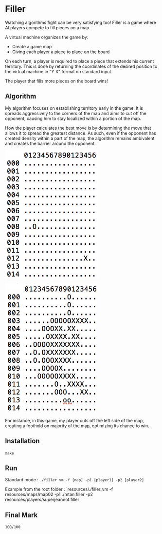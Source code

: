 # Filler

Watching algorithms fight can be very satisfying too!
Filler is a game where AI players compete to fill pieces on a map.

A virtual machine organizes the game by:
- Create a game map
- Giving each player a piece to place on the board

On each turn, a player is required to place a piece that extends his current territory. This is done by returning the coordinates of the desired position to the virtual machine in "Y X" format on standard input. 

The player that fills more pieces on the board wins!

## Algorithm

My algorithm focuses on establishing territory early in the game. It is spreads aggressively to the corners of the map and aims to cut off the opponent, causing him to stay localized within a portion of the map.

How the player calculates the best move is by determining the move that allows it to spread the greatest distance. As such, even if the opponent has created density within a part of the map, the algorithm remains ambivalent and creates the barrier around the opponent.

![Start](https://raw.githubusercontent.com/mgia/filler/master/img/start.png)

![Game](https://raw.githubusercontent.com/mgia/filler/master/img/game.png)

For instance, in this game, my player cuts off the left side of the map, creating a foothold on majority of the map, optimizing its chance to win.

## Installation

`make`

## Run

Standard mode : 
`./filler_vm -f [map] -p1 [player1] -p2 [player2]`

Example from the root folder : 
`resources/./filler_vm -f resources/maps/map02 -p1 ./mtan.filler -p2 resources/players/superjeannot.filler

## Final Mark

`100/100`
